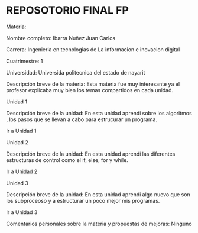 # REPOSOTORIO FINAL FP
Materia:

Nombre completo: Ibarra Nuñez Juan Carlos

Carrera: Ingenieria en tecnologias de La informacion e inovacion digital

Cuatrimestre: 1

Universidad: Universida politecnica del estado de nayarit

Descripción breve de la materia: Esta materia fue muy interesante ya el profesor explicaba muy bien los temas  compartidos en cada unidad.

Unidad 1

Descripción breve de la unidad: En esta unidad  aprendi sobre los algoritmos , los pasos que se llevan a cabo  para estrucurar un programa.

Ir a Unidad 1

Unidad 2

Descripción breve de la unidad: En esta unidad  aprendi las  diferentes estructuras de control como el if, else, for y while.

Ir a Unidad 2

Unidad 3

Descripción breve de la unidad: En esta unidad aprendi algo nuevo que son los subproceoso y a estructurar un poco mejor mis programas.

Ir a Unidad 3

Comentarios personales sobre la materia y propuestas de mejoras: Ninguno 

